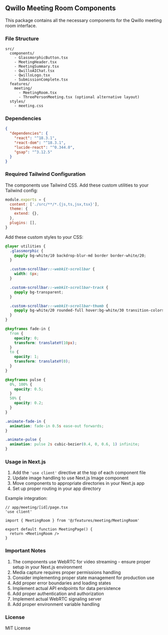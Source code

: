 ## Qwillo Meeting Room Components

This package contains all the necessary components for the Qwillo meeting room interface.

### File Structure

```
src/
  components/
    - GlassmorphicButton.tsx
    - MeetingHeader.tsx
    - MeetingSummary.tsx
    - QwilloAIChat.tsx
    - QwilloLogo.tsx
    - SubmissionComplete.tsx
  features/
    meeting/
      - MeetingRoom.tsx
      - ThreePersonMeeting.tsx (optional alternative layout)
  styles/
    - meeting.css
```

### Dependencies

```json
{
  "dependencies": {
    "react": "^18.3.1",
    "react-dom": "^18.3.1",
    "lucide-react": "^0.344.0",
    "gsap": "^3.12.5"
  }
}
```

### Required Tailwind Configuration

The components use Tailwind CSS. Add these custom utilities to your Tailwind config:

```js
module.exports = {
  content: ['./src/**/*.{js,ts,jsx,tsx}'],
  theme: {
    extend: {},
  },
  plugins: [],
}
```

Add these custom styles to your CSS:

```css
@layer utilities {
  .glassmorphic {
    @apply bg-white/10 backdrop-blur-md border border-white/20;
  }

  .custom-scrollbar::-webkit-scrollbar {
    width: 6px;
  }

  .custom-scrollbar::-webkit-scrollbar-track {
    @apply bg-transparent;
  }

  .custom-scrollbar::-webkit-scrollbar-thumb {
    @apply bg-white/20 rounded-full hover:bg-white/30 transition-colors;
  }
}

@keyframes fade-in {
  from {
    opacity: 0;
    transform: translateY(10px);
  }
  to {
    opacity: 1;
    transform: translateY(0);
  }
}

@keyframes pulse {
  0%, 100% {
    opacity: 0.5;
  }
  50% {
    opacity: 0.2;
  }
}

.animate-fade-in {
  animation: fade-in 0.5s ease-out forwards;
}

.animate-pulse {
  animation: pulse 2s cubic-bezier(0.4, 0, 0.6, 1) infinite;
}
```

### Usage in Next.js

1. Add the `'use client'` directive at the top of each component file
2. Update image handling to use Next.js Image component
3. Move components to appropriate directories in your Next.js app
4. Set up proper routing in your app directory

Example integration:

```tsx
// app/meeting/[id]/page.tsx
'use client'

import { MeetingRoom } from '@/features/meeting/MeetingRoom'

export default function MeetingPage() {
  return <MeetingRoom />
}
```

### Important Notes

1. The components use WebRTC for video streaming - ensure proper setup in your Next.js environment
2. Media capture requires proper permissions handling
3. Consider implementing proper state management for production use
4. Add proper error boundaries and loading states
5. Implement actual API endpoints for data persistence
6. Add proper authentication and authorization
7. Implement actual WebRTC signaling server
8. Add proper environment variable handling

### License

MIT License